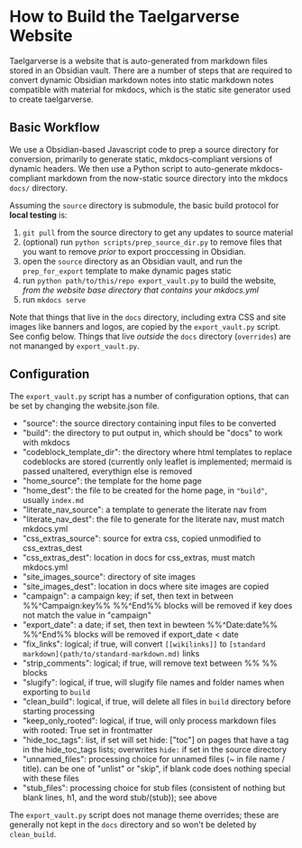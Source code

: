 # How to Build the Taelgarverse Website

Taelgarverse is a website that is auto-generated from markdown files stored in an Obsidian vault. There are a number of steps that are required to convert dynamic Obsidian markdown notes into static markdown notes compatible with material for mkdocs, which is the static site generator used to create taelgarverse.

## Basic Workflow

We use a Obsidian-based Javascript code to prep a source directory for conversion, primarily to generate static, mkdocs-compliant versions of dynamic headers. We then use a Python script to auto-generate mkdocs-compliant markdown from the now-static source directory into the mkdocs `docs/` directory. 

Assuming the `source` directory is submodule, the basic build protocol for **local testing** is:
1. `git pull` from the source directory to get any updates to source material
2. (optional) run `python scripts/prep_source_dir.py` to remove files that you want to remove *prior* to export proccessing in Obsidian.
3. open the `source` directory as an Obsidian vault, and run the `prep_for_export` template to make dynamic pages static
4. run `python path/to/this/repo export_vault.py` to build the website, *from the website base directory that contains your mkdocs.yml*
5. run `mkdocs serve`

Note that things that live in the `docs` directory, including extra CSS and site images like banners and logos, are copied by the `export_vault.py` script. See config below. Things that live *outside* the `docs` directory (`overrides`) are not mananged by `export_vault.py`. 

## Configuration

The `export_vault.py` script has a number of configuration options, that can be set by changing the website.json file.

- "source": the source directory containing input files to be converted
- "build": the directory to put output in, which should be "docs" to work with mkdocs
- "codeblock_template_dir": the directory where html templates to replace codeblocks are stored (currently only leaflet is implemented; mermaid is passed unaltered, everythign else is removed
- "home_source": the template for the home page
- "home_dest": the file to be created for the home page, in `"build"`, usually `index.md`
- "literate_nav_source": a template to generate the literate nav from
- "literate_nav_dest": the file to generate for the literate nav, must match mkdocs.yml
- "css_extras_source": source for extra css, copied unmodified to css_extras_dest
- "css_extras_dest": location in docs for css_extras, must match mkdocs.yml
- "site_images_source": directory of site images
- "site_images_dest": location in docs where site images are copied
- "campaign": a campaign key; if set, then text in between %%^Campaign:key%% %%^End%% blocks will be removed if key does not match the value in "campaign"
- "export_date": a date; if set, then text in bewteen %%^Date:date%% %%^End%% blocks will be removed if export_date < date
- "fix_links": logical; if true, will convert `[[wikilinks]]` to `[standard markdown](path/to/standard-markdown.md)` links
- "strip_comments": logical; if true, will remove text between %% %% blocks
- "slugify": logical, if true, will slugify file names and folder names when exporting to `build`
- "clean_build": logical, if true, will delete all files in `build` directory before starting processing
- "keep_only_rooted": logical, if true, will only process markdown files with rooted: True set in frontmatter
- "hide_toc_tags": list, if set will set hide: ["toc"] on pages that have a tag in the hide_toc_tags lists; overwrites `hide:` if set in the source directory
- "unnamed_files": processing choice for unnamed files (~ in file name / title). can be one of "unlist" or "skip", if blank code does nothing special with these files
- "stub_files": processing choice for stub files (consistent of nothing but blank lines, h1, and the word stub/(stub)); see above

The `export_vault.py` script does not manage theme overrides; these are generally not kept in the `docs` directory and so won't be deleted by `clean_build`. 